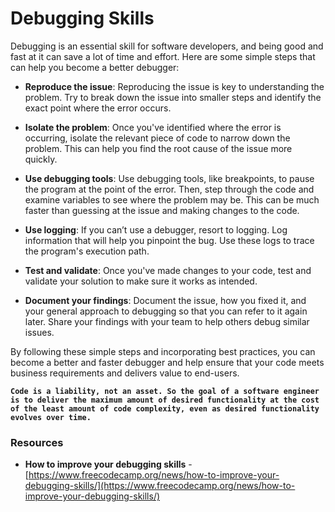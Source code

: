 # Debugging Skills

Debugging is an essential skill for software developers, and being good and fast at it can save a lot of time and effort. Here are some simple steps that can help you become a better debugger:

- **Reproduce the issue**: Reproducing the issue is key to understanding the problem. Try to break down the issue into smaller steps and identify the exact point where the error occurs.

- **Isolate the problem**: Once you've identified where the error is occurring, isolate the relevant piece of code to narrow down the problem. This can help you find the root cause of the issue more quickly.

- **Use debugging tools**: Use debugging tools, like breakpoints, to pause the program at the point of the error. Then, step through the code and examine variables to see where the problem may be. This can be much faster than guessing at the issue and making changes to the code.

- **Use logging**: If you can’t use a debugger, resort to logging. Log information that will help you pinpoint the bug. Use these logs to trace the program's execution path.

- **Test and validate**: Once you've made changes to your code, test and validate your solution to make sure it works as intended.

- **Document your findings**: Document the issue, how you fixed it, and your general approach to debugging so that you can refer to it again later. Share your findings with your team to help others debug similar issues.

By following these simple steps and incorporating best practices, you can become a better and faster debugger and help ensure that your code meets business requirements and delivers value to end-users.


**```Code is a liability, not an asset. So the goal of a software engineer is to deliver the maximum amount of desired functionality at the cost of the least amount of code complexity, even as desired functionality evolves over time.```**

### Resources

- **How to improve your debugging skills** - [https://www.freecodecamp.org/news/how-to-improve-your-debugging-skills/](https://www.freecodecamp.org/news/how-to-improve-your-debugging-skills/)
